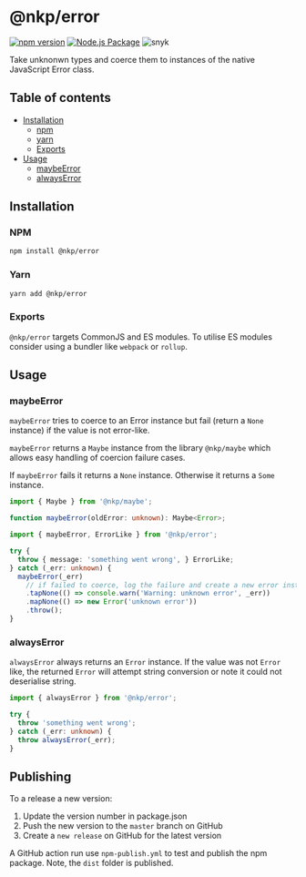 # @nkp/error

[![npm version](https://badge.fury.io/js/%40nkp%2Ferror.svg)](https://badge.fury.io/js/%40nkp%2Ferror)
[![Node.js Package](https://github.com/NickKelly1/nkp-error/actions/workflows/npm-publish.yml/badge.svg)](https://github.com/NickKelly1/nkp-error/actions/workflows/npm-publish.yml)
![snyk](https://snyk-widget.herokuapp.com/badge/npm/%40nkp%2Ferror/badge.svg)

Take unknonwn types and coerce them to instances of the native JavaScript Error class.

## Table of contents

- [Installation](#installation)
  - [npm](#npm)
  - [yarn](#yarn)
  - [Exports](#exports)
- [Usage](#usage)
  - [maybeError](#maybeerror)
  - [alwaysError](#alwayserror)

## Installation

### NPM

```sh
npm install @nkp/error
```

### Yarn

```sh
yarn add @nkp/error
```

### Exports

`@nkp/error` targets CommonJS and ES modules. To utilise ES modules consider using a bundler like `webpack` or `rollup`.

## Usage

### maybeError

`maybeError` tries to coerce to an Error instance but fail (return a `None` instance) if the value is not error-like.

`maybeError` returns a `Maybe` instance from the library `@nkp/maybe` which allows easy handling of coercion failure cases.

If `maybeError` fails it returns a `None` instance. Otherwise it returns a `Some` instance.

```ts
import { Maybe } from '@nkp/maybe';

function maybeError(oldError: unknown): Maybe<Error>;
```

```ts
import { maybeError, ErrorLike } from '@nkp/error';

try {
  throw { message: 'something went wrong', } ErrorLike; 
} catch (_err: unknown) {
  maybeError(_err)
    // if failed to coerce, log the failure and create a new error instead
    .tapNone(() => console.warn('Warning: unknown error', _err))
    .mapNone(() => new Error('unknown error'))
    .throw();
}
```

### alwaysError

`alwaysError` always returns an `Error` instance. If the value was not `Error` like, the returned `Error` will attempt string conversion or note it could not deserialise string.

```ts
import { alwaysError } from '@nkp/error';

try {
  throw 'something went wrong';
} catch (_err: unknown) {
  throw alwaysError(_err);
}
```

## Publishing

To a release a new version:

1. Update the version number in package.json
2. Push the new version to the `master` branch on GitHub
3. Create a `new release` on GitHub for the latest version

A GitHub action run use `npm-publish.yml` to test and publish the npm package. Note, the `dist` folder is published.
